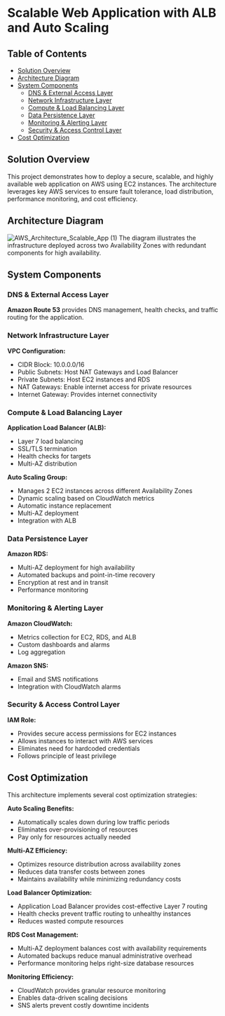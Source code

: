 # Scalable Web Application with ALB and Auto Scaling

## Table of Contents
- [Solution Overview](#solution-overview)
- [Architecture Diagram](#architecture-diagram)
- [System Components](#system-components)
  - [DNS & External Access Layer](#dns--external-access-layer)
  - [Network Infrastructure Layer](#network-infrastructure-layer)
  - [Compute & Load Balancing Layer](#compute--load-balancing-layer)
  - [Data Persistence Layer](#data-persistence-layer)
  - [Monitoring & Alerting Layer](#monitoring--alerting-layer)
  - [Security & Access Control Layer](#security--access-control-layer)
- [Cost Optimization](#cost-optimization)

## Solution Overview

This project demonstrates how to deploy a secure, scalable, and highly available web application on AWS using EC2 instances. The architecture leverages key AWS services to ensure fault tolerance, load distribution, performance monitoring, and cost efficiency.

## Architecture Diagram
![AWS_Architecture_Scalable_App (1)](https://github.com/user-attachments/assets/a872b98e-dab2-4a26-835c-c97fa0e47d94)
The diagram illustrates the infrastructure deployed across two Availability Zones with redundant components for high availability.

## System Components

### DNS & External Access Layer

**Amazon Route 53** provides DNS management, health checks, and traffic routing for the application.

### Network Infrastructure Layer

**VPC Configuration:**
- CIDR Block: 10.0.0.0/16
- Public Subnets: Host NAT Gateways and Load Balancer
- Private Subnets: Host EC2 instances and RDS
- NAT Gateways: Enable internet access for private resources
- Internet Gateway: Provides internet connectivity

### Compute & Load Balancing Layer

**Application Load Balancer (ALB):**
- Layer 7 load balancing
- SSL/TLS termination
- Health checks for targets
- Multi-AZ distribution

**Auto Scaling Group:**
- Manages 2 EC2 instances across different Availability Zones
- Dynamic scaling based on CloudWatch metrics
- Automatic instance replacement
- Multi-AZ deployment
- Integration with ALB

### Data Persistence Layer

**Amazon RDS:**
- Multi-AZ deployment for high availability
- Automated backups and point-in-time recovery
- Encryption at rest and in transit
- Performance monitoring

### Monitoring & Alerting Layer

**Amazon CloudWatch:**
- Metrics collection for EC2, RDS, and ALB
- Custom dashboards and alarms
- Log aggregation

**Amazon SNS:**
- Email and SMS notifications
- Integration with CloudWatch alarms

### Security & Access Control Layer

**IAM Role:**
- Provides secure access permissions for EC2 instances
- Allows instances to interact with AWS services
- Eliminates need for hardcoded credentials
- Follows principle of least privilege

## Cost Optimization

This architecture implements several cost optimization strategies:

**Auto Scaling Benefits:**
- Automatically scales down during low traffic periods
- Eliminates over-provisioning of resources
- Pay only for resources actually needed

**Multi-AZ Efficiency:**
- Optimizes resource distribution across availability zones
- Reduces data transfer costs between zones
- Maintains availability while minimizing redundancy costs

**Load Balancer Optimization:**
- Application Load Balancer provides cost-effective Layer 7 routing
- Health checks prevent traffic routing to unhealthy instances
- Reduces wasted compute resources

**RDS Cost Management:**
- Multi-AZ deployment balances cost with availability requirements
- Automated backups reduce manual administrative overhead
- Performance monitoring helps right-size database resources

**Monitoring Efficiency:**
- CloudWatch provides granular resource monitoring
- Enables data-driven scaling decisions
- SNS alerts prevent costly downtime incidents
